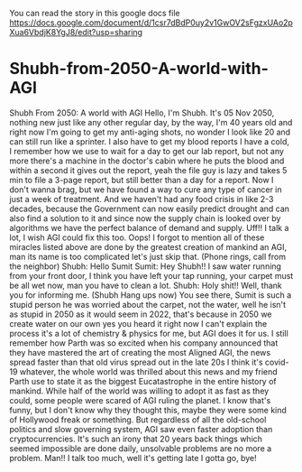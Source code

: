 You can read the story in this google docs file https://docs.google.com/document/d/1csr7dBdP0uy2v1GwOV2sFgzxUAo2pXua6VbdjK8YgJ8/edit?usp=sharing

# Shubh-from-2050-A-world-with-AGI

Shubh From 2050: A world with AGI
Hello, I'm Shubh. It's 05 Nov 2050, nothing new just like any other regular day, by the way, I'm 40 years old and right now I'm going to get my anti-aging shots, no wonder I look like 20 and can still run like a sprinter. I also have to get my blood reports I have a cold, I remember how we use to wait for a day to get our lab report, but not any more there's a machine in the doctor's cabin where he puts the blood and within a second it gives out the report, yeah the file guy is lazy and takes 5 min to file a 3-page report, but still better than a day for a report. Now I don't wanna brag, but we have found a way to cure any type of cancer in just a week of treatment. And we haven't had any food crisis in like 2-3 decades, because the Government can now easily predict drought and can also find a solution to it and since now the supply chain is looked over by algorithms we have the perfect balance of demand and supply. Uff!! I talk a lot, I wish AGI could fix this too. Oops! I forgot to mention all of these miracles listed above are done by the greatest creation of mankind an AGI, man its name is too complicated let's just skip that. 
(Phone rings, call from the neighbor)
Shubh: Hello Sumit
Sumit: Hey Shubh!! I saw water running from your front door, I think you have left your tap running, your carpet must be all wet now, man you have to clean a lot.
Shubh: Holy shit!! Well, thank you for informing me.
(Shubh Hang ups now)
You see there, Sumit is such a stupid person he was worried about the carpet, not the water, well he isn't as stupid in 2050 as it would seem in 2022, that's because in 2050 we create water on our own yes you heard it right now I can't explain the process it's a lot of chemistry & physics for me, but AGI does it for us.
I still remember how Parth was so excited when his company announced that they have mastered the art of creating the most Aligned AGI, the news spread faster than that old virus spread out in the late 20s I think it's covid-19 whatever, the whole world was thrilled about this news and my friend Parth use to state it as the biggest Eucatastrophe in the entire history of mankind. While half of the world was willing to adopt it as fast as they could, some people were scared of AGI ruling the planet. I know that's funny, but I don't know why they thought this, maybe they were some kind of Hollywood freak or something. But regardless of all the old-school politics and slow governing system, AGI saw even faster adoption than cryptocurrencies.
It's such an irony that 20 years back things which seemed impossible are done daily, unsolvable problems are no more a problem.
Man!! I talk too much, well it's getting late I gotta go, bye!

